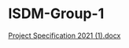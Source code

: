 # ISDM-Group-1

[Project Specification 2021 (1).docx](https://github.com/bryancolin/ISDM-Group-1/files/6315690/Project.Specification.2021.1.docx)


